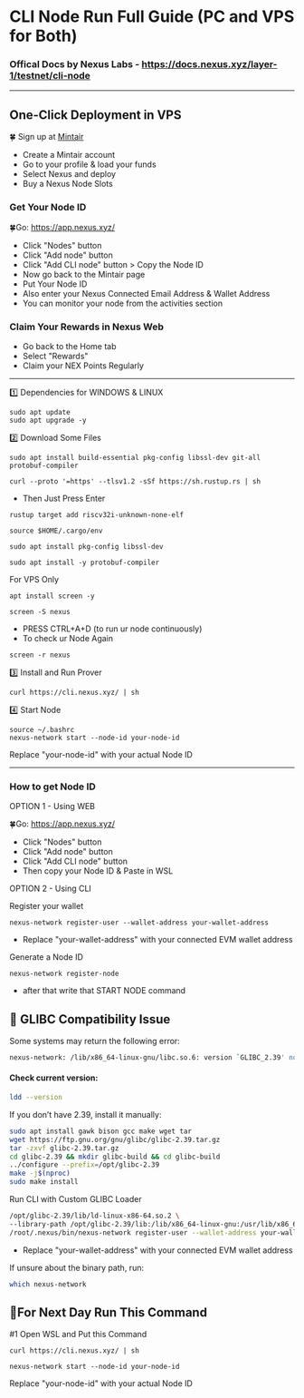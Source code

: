 # CLI Node Run Full Guide (PC and VPS for Both)

### Offical Docs by Nexus Labs - https://docs.nexus.xyz/layer-1/testnet/cli-node

---

##  One-Click Deployment in VPS

🍀 Sign up at [Mintair](https://mintair.xyz/onboarding?ref=PERF-ECTP)

- Create a Mintair account
- Go to your profile & load your funds
- Select Nexus and deploy
- Buy a Nexus Node Slots

### Get Your Node ID

🍀Go: https://app.nexus.xyz/

- Click "Nodes" button
- Click "Add node" button
- Click "Add CLI node" button > Copy the Node ID
- Now go back to the Mintair page 
- Put Your Node ID
- Also enter your Nexus Connected Email Address & Wallet Address 
- You can monitor your node from the activities section

### Claim Your Rewards in Nexus Web

- Go back to the Home tab
- Select "Rewards" 
- Claim your NEX Points Regularly

---

1️⃣ Dependencies for WINDOWS & LINUX
```
sudo apt update
sudo apt upgrade -y
```

2️⃣ Download Some Files
```
sudo apt install build-essential pkg-config libssl-dev git-all protobuf-compiler
```
```
curl --proto '=https' --tlsv1.2 -sSf https://sh.rustup.rs | sh
```
- Then Just Press Enter
```
rustup target add riscv32i-unknown-none-elf
```
```
source $HOME/.cargo/env
```
```
sudo apt install pkg-config libssl-dev
```
```
sudo apt install -y protobuf-compiler
```

For VPS Only
```
apt install screen -y
```
```
screen -S nexus
```
- PRESS CTRL+A+D (to run ur node continuously)
- To check ur Node Again
```
screen -r nexus
```

3️⃣ Install and Run Prover
```
curl https://cli.nexus.xyz/ | sh
```

4️⃣ Start Node
```
source ~/.bashrc
nexus-network start --node-id your-node-id
```

Replace "your-node-id" with your actual Node ID

---

### How to get Node ID

OPTION 1 - Using WEB

🍀Go: https://app.nexus.xyz/

- Click "Nodes" button
- Click "Add node" button
- Click "Add CLI node" button
- Then copy your Node ID & Paste in WSL

OPTION 2 - Using CLI

Register your wallet
```
nexus-network register-user --wallet-address your-wallet-address
```
- Replace "your-wallet-address" with your connected EVM wallet address

Generate a Node ID
```
nexus-network register-node
```
- after that write that START NODE command

## 🧩 GLIBC Compatibility Issue
Some systems may return the following error:

```bash
nexus-network: /lib/x86_64-linux-gnu/libc.so.6: version `GLIBC_2.39' not found
```
#### Check current version:
```bash
ldd --version
```

If you don’t have 2.39, install it manually:
```bash
sudo apt install gawk bison gcc make wget tar
wget https://ftp.gnu.org/gnu/glibc/glibc-2.39.tar.gz
tar -zxvf glibc-2.39.tar.gz
cd glibc-2.39 && mkdir glibc-build && cd glibc-build
../configure --prefix=/opt/glibc-2.39
make -j$(nproc)
sudo make install
```

Run CLI with Custom GLIBC Loader
```bash
/opt/glibc-2.39/lib/ld-linux-x86-64.so.2 \
--library-path /opt/glibc-2.39/lib:/lib/x86_64-linux-gnu:/usr/lib/x86_64-linux-gnu \
/root/.nexus/bin/nexus-network register-user --wallet-address your-wallet-address
```
- Replace "your-wallet-address" with your connected EVM wallet address

If unsure about the binary path, run:
```bash
which nexus-network
```

## 🔶For Next Day Run This Command

#1 Open WSL and Put this Command 
```
curl https://cli.nexus.xyz/ | sh
```
```
nexus-network start --node-id your-node-id
```

Replace "your-node-id" with your actual Node ID
